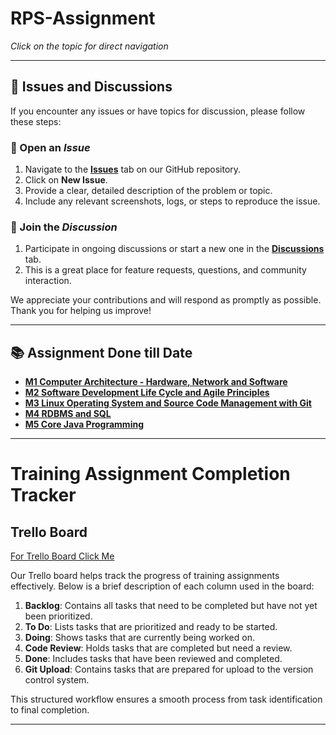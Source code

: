 # RPS-Assignment

_Click on the topic for direct navigation_

___

## 📢 Issues and Discussions

If you encounter any issues or have topics for discussion, please follow these steps:

### 🚩 Open an *Issue*
1. Navigate to the [**Issues**](https://github.com/sayankae/RPS-Assignment/issues) tab on our GitHub repository.
2. Click on **New Issue**.
3. Provide a clear, detailed description of the problem or topic.
4. Include any relevant screenshots, logs, or steps to reproduce the issue.

### 💬 Join the *Discussion*
1. Participate in ongoing discussions or start a new one in the [**Discussions**](https://github.com/sayankae/RPS-Assignment/discussions) tab.
2. This is a great place for feature requests, questions, and community interaction.

We appreciate your contributions and will respond as promptly as possible. Thank you for helping us improve!

___

## 📚 Assignment Done till Date

- [**M1 Computer Architecture - Hardware, Network and Software**](https://github.com/sayankae/RPS-Assignment/tree/bbbed42a0a33f67c6e9ca84e95e69d912fda923f/M1%20Computer%20Architecture%20-%20Hardware%2C%20Netwrok%20and%20Software)
- [**M2 Software Development Life Cycle and Agile Principles**](https://github.com/sayankae/RPS-Assignment/tree/bbbed42a0a33f67c6e9ca84e95e69d912fda923f/M2%20Software%20Development%20Life%20Cycle%20and%20Agile%20Principles)
- [**M3 Linux Operating System and Source Code Management with Git**](https://github.com/sayankae/RPS-Assignment/tree/bbbed42a0a33f67c6e9ca84e95e69d912fda923f/M3%20Linux%20Operating%20System%20and%20Source%20Code%20Management%20with%20Git)
- [**M4 RDBMS and SQL**](https://github.com/sayankae/RPS-Assignment/tree/77d283ba388926d78918a6e68a814dedd7687258/M4%20RDBMS%20and%20SQL)
- [**M5 Core Java Programming**](https://github.com/sayankae/RPS-Assignment/tree/a042e72b31d977834685305abcc0079b2cb124dd/M5%20Core%20Java%20Programming)

___
# Training Assignment Completion Tracker

## Trello Board

[For Trello Board Click Me](https://trello.com/invite/b/NIyzTZhx/ATTI3b7ddaecfcfeff04ef899911287fdac75CD1DE2E/assignment-completion)

Our Trello board helps track the progress of training assignments effectively. Below is a brief description of each column used in the board:

1. **Backlog**: Contains all tasks that need to be completed but have not yet been prioritized.
2. **To Do**: Lists tasks that are prioritized and ready to be started.
3. **Doing**: Shows tasks that are currently being worked on.
4. **Code Review**: Holds tasks that are completed but need a review.
5. **Done**: Includes tasks that have been reviewed and completed.
6. **Git Upload**: Contains tasks that are prepared for upload to the version control system.

This structured workflow ensures a smooth process from task identification to final completion.
___
